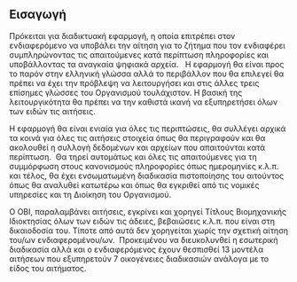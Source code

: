 ## Εισαγωγή
   
Πρόκειται για διαδικτυακή εφαρμογή, η οποία επιτρέπει στον ενδιαφερόμενο να υποβάλει την αίτηση για το ζήτημα που τον ενδιαφέρει συμπληρώνοντας τις απαιτούμενες κατά περίπτωση πληροφορίες και υποβάλλοντας τα αναγκαία ψηφιακά αρχεία.   Η εφαρμογή θα είναι προς το παρόν στην ελληνική γλώσσα αλλά το περιβάλλον που θα επιλεγεί θα πρέπει να έχει την πρόβλεψη να λειτουργήσει και στις άλλες τρεις επίσημες γλώσσες του Οργανισμού τουλάχιστον.  Η βασική της λειτουργικότητα θα πρέπει να την καθιστά ικανή να εξυπηρετήσει όλων των ειδών τις αιτήσεις.

Η εφαρμογή θα είναι ενιαία για όλες τις περιπτώσεις, θα συλλέγει αρχικά τα κοινά για όλες τις αιτήσεις στοιχεία όπως θα περιγραφούν και θα ακολουθεί η συλλογή δεδομένων και αρχείων που απαιτούνται κατά περίπτωση.  Θα τηρεί αυτομάτως και όλες τις απαιτούμενες για τη συμμόρφωση στους κανονισμούς πληροφορίες όπως ημερομηνίες κ.λ.π. και τέλος, θα έχει ενσωματωμένη διαδικασία πιστοποίησης του αιτούντος όπως θα αναλυθεί κατωτέρω και όπως θα εγκριθεί από τις νομικές υπηρεσίες και τη Διοίκηση του Οργανισμού.

O ΟΒΙ, παραλαμβάνει αιτήσεις, εγκρίνει και χορηγεί Τίτλους Βιομηχανικής Ιδιοκτησίας όλων των ειδών τις άδειες, βεβαιώσεις κ.λ.π. που είναι στη δικαιοδοσία του.  Τίποτε από αυτά δεν χορηγείται χωρίς την σχετική αίτηση του/ων ενδιαφερομένου/ων.  Προκειμένου να διευκολυνθεί η εσωτερική διαδικασία αλλά και ο ενδιαφερόμενος έχουν θεσπισθεί 13 μοντέλα αιτήσεων που εξυπηρετούν 7 οικογένειες διαδικασιών ανάλογα με το είδος του αιτήματος.
